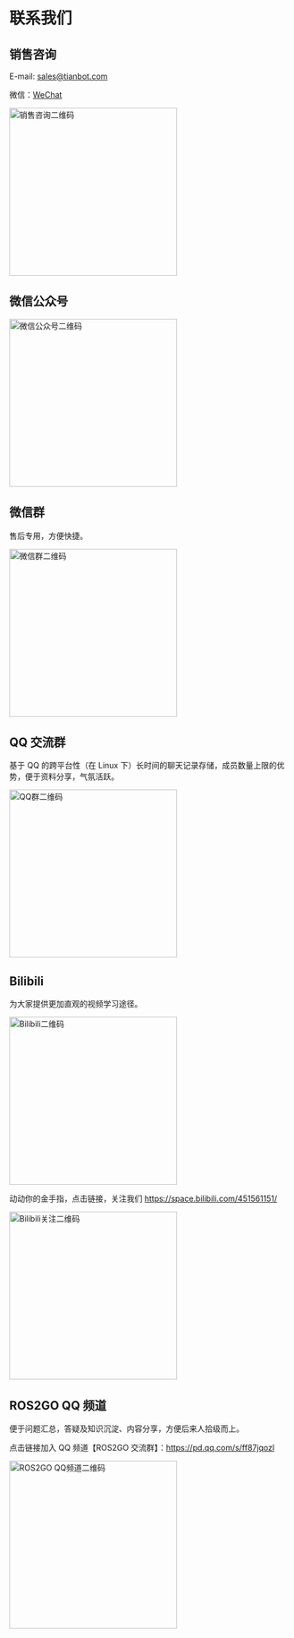 # 联系我们

## 销售咨询

E-mail: sales@tianbot.com

微信：[WeChat](https://work.weixin.qq.com/kf/kefu/qrcode?kfcode=kfc023b1f66e23716fd)

<div align="left">
    <img src="https://tianbot-pic.oss-cn-beijing.aliyuncs.com/tianbot-pic/Tianbot-Doc75C1681E802D554A61F2EA32A918D9EF.jpg" width="300" alt="销售咨询二维码" />
</div>

## 微信公众号

<div align="left">
    <img src="/wechat_qrcode.png" width="300" alt="微信公众号二维码" />
</div>

## 微信群

售后专用，方便快捷。

<div align="left">
    <img src="https://tianbot-pic.oss-cn-beijing.aliyuncs.com/tianbot-pic/Tianbot-Doc75C1681E802D554A61F2EA32A918D9EF.jpg" width="300" alt="微信群二维码" />
</div>

## QQ 交流群

基于 QQ 的跨平台性（在 Linux 下）长时间的聊天记录存储，成员数量上限的优势，便于资料分享，气氛活跃。

<div align="left">
    <img src="https://tianbot-pic.oss-cn-beijing.aliyuncs.com/tianbot-pic/Tianbot-DocEE036F120C72CDA9F14B40BB678C2EE9.jpg" width="300" alt="QQ群二维码" />
</div>

## Bilibili

为大家提供更加直观的视频学习途径。

<div align="left">
    <img src="https://tianbot-pic.oss-cn-beijing.aliyuncs.com/tianbot-pic/Tianbot-Docimage-20231124165545081.png" width="300" alt="Bilibili二维码" />
</div>

动动你的金手指，点击链接，关注我们 https://space.bilibili.com/451561151/

<div align="left">
    <img src="https://tianbot-pic.oss-cn-beijing.aliyuncs.com/tianbot-pic/Tianbot-DocE0367978F9AC6798B840EF2F568D40E8.jpg" width="300" alt="Bilibili关注二维码" />
</div>

## ROS2GO QQ 频道

便于问题汇总，答疑及知识沉淀、内容分享，方便后来人拾级而上。

点击链接加入 QQ 频道【ROS2GO 交流群】：https://pd.qq.com/s/ff87jqozl

<div align="left">
    <img src="https://github.com/tianbot/tianbot_docs/assets/150599200/0b95e8c3-e8ef-4abc-8a0e-1f91f261c524" width="300" alt="ROS2GO QQ频道二维码" />
</div>
